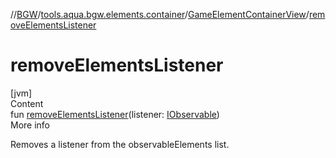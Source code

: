 //[BGW](../../../index.md)/[tools.aqua.bgw.elements.container](../index.md)/[GameElementContainerView](index.md)/[removeElementsListener](remove-elements-listener.md)



# removeElementsListener  
[jvm]  
Content  
fun [removeElementsListener](remove-elements-listener.md)(listener: [IObservable](../../tools.aqua.bgw.observable/-i-observable/index.md))  
More info  


Removes a listener from the observableElements list.

  



